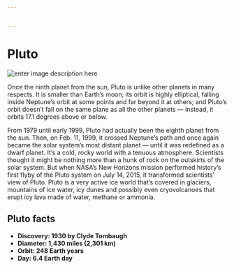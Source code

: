 ```yaml
---


---
```


<h1 id="pluto">Pluto</h1>
<p><img src="https://miro.medium.com/max/4000/1*UZ1Y8ogpuSJ5iUckERUc9Q.png" alt="enter image description here"></p>
<p>Once the ninth planet from the sun, Pluto is unlike other planets in many respects. It is smaller than Earth’s moon; its orbit is highly elliptical, falling inside Neptune’s orbit at some points and far beyond it at others; and Pluto’s orbit doesn’t fall on the same plane as all the other planets — instead, it orbits 17.1 degrees above or below.</p>
<p>From 1979 until early 1999, Pluto had actually been the eighth planet from the sun. Then, on Feb. 11, 1999, it crossed Neptune’s path and once again became the solar system’s most distant planet — until it was redefined as a dwarf planet. It’s a cold, rocky world with a tenuous atmosphere. Scientists thought it might be nothing more than a hunk of rock on the outskirts of the solar system. But when NASA’s New Horizons mission performed history’s first flyby of the Pluto system on July 14, 2015, it transformed scientists’ view of Pluto. Pluto is a very active ice world that’s covered in glaciers, mountains of ice water, icy dunes and possibly even cryovolcanoes that erupt icy lava made of water, methane or ammonia.</p>
<h2 id="pluto-facts">Pluto facts</h2>
<ul>
<li><strong>Discovery: 1930 by Clyde Tombaugh</strong></li>
<li><strong>Diameter: 1,430 miles (2,301 km)</strong></li>
<li><strong>Orbit: 248 Earth years</strong></li>
<li><strong>Day: 6.4 Earth day</strong></li>
</ul>

